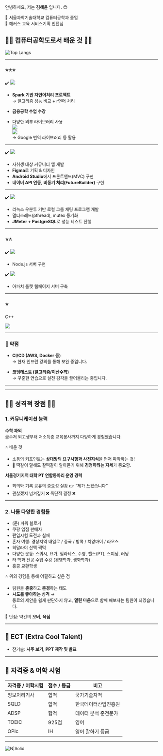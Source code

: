 안녕하세요, 저는 **김혜윤** 입니다. 😊

🏫 서울과학기술대학교 컴퓨터공학과 졸업  
🏢 해커스 교육 서비스기획 인턴십  



## ✌🏻 컴퓨터공학도로서 배운 것 ✌🏻

![Top Langs](https://github-readme-stats.vercel.app/api/top-langs/?username=gpdbs9409&layout=compact)

---

### ⭐⭐⭐

✔️ <img src="https://img.shields.io/badge/Python-%233776AB?style=for-the-badge&logo=Python&logoColor=white">  

- **Spark 기반 자연어처리 프로젝트**  
  → 알고리즘 성능 비교 + r연어 처리  

- **금융공학 수업 수강**  
- 다양한 외부 라이브러리 사용  
  <img src="https://img.shields.io/badge/Selenium-%2343B02A?style=for-the-badge&logo=Selenium&logoColor=white">  
  <img src="https://img.shields.io/badge/BeautifulSoup-%23377091?style=for-the-badge&logo=BeautifulSoup&logoColor=white">  
  → Google 번역 라이브러리 등 활용

---

✔️ <img src="https://img.shields.io/badge/Flutter-%2302569B?style=for-the-badge&logo=Flutter&logoColor=white">  

- 자취생 대상 커뮤니티 앱 개발  
- **Figma**로 기획 & 디자인  
- **Android Studio**에서 프론트엔드(MVC) 구현  
- **네이버 API 연동**, **비동기 처리(FutureBuilder)** 구현

---

✔️ <img src="https://img.shields.io/badge/C-%2300599C?style=for-the-badge&logo=C&logoColor=white">  

- 리눅스 우분투 기반 로컬 그룹 채팅 프로그램 개발  
- 멀티스레드(pthread), mutex 동기화  
- **JMeter + PostgreSQL**로 성능 테스트 진행

---

### ⭐⭐



✔️ <img src="https://img.shields.io/badge/JavaScript-%23F7DF1E?style=for-the-badge&logo=JavaScript&logoColor=black">  
- Node.js 서버 구현  

✔️ <img src="https://img.shields.io/badge/Java-%23ED8B00?style=for-the-badge&logo=Java&logoColor=white">  
- 아파치 톰캣 웹페이지 서버 구축


----

### ⭐

C++

<img src="https://img.shields.io/badge/C++-%2300599C?style=for-the-badge&logo=C%2B%2B&logoColor=white">

---

### 🥹 약점

- **CI/CD (AWS, Docker 등)**  
  → 현재 인프런 강의를 통해 보완 중입니다.

- **코딩테스트 (알고리즘/이산수학)**  
  → 꾸준한 연습으로 실전 감각을 끌어올리는 중입니다.

---
---

## ✌🏻 성격적 장점 ✌🏻

### 1. 커뮤니케이션 능력

**수학 과외**  
금수저 외고생부터 저소득층 교육봉사까지 다양하게 경험했습니다.

⭐ 배운 것  
- 소통의 키포인트는 **상대방의 요구사항과 사전지식**을 먼저 파악하는 것!  
- 🐶 떡같이 말해도 찰떡같이 알아듣기 위해 **경청하려는 자세**가 중요함.

**서울경기지역 대학 PT 연합동아리 운영 경력**  
- 회의와 기록 공유의 중요성 실감 👉 “제가 쓰겠습니다”  
- 괜찮겠지 넘겨짚기 ❌ 독단적 결정 ❌

---

### 2. 나름 다양한 경험들

- (준) 파워 블로거  
- 쿠팡 입점 판매자  
- 편입시험 도전과 실패  
- 혼자 여행: 경상지역 내일로 / 중국 / 방콕 / 치앙마이 / 라오스  
- 히말라야 산맥 찍먹  
- 다양한 운동: 스쿼시, 요가, 필라테스, 수영, 헬스(PT), 스피닝, 러닝  
- 타 학과 전공 수업 수강 (경영학과, 생화학과)  
- 홍콩 교환학생

⭐ 위의 경험을 통해 어필하고 싶은 점  
- 팀원을 **존중**하고 **존경**하는 태도  
- **시도를 좋아하는 성격** →  
  동료의 제안을 쉽게 판단하지 않고, **열린 마음**으로 함께 해보자는 팀원이 되겠습니다.

🥹 단점: 약간의 **오버**, **욕심**

---



## 🌱 ECT (Extra Cool Talent)

- 잔기술: **사주 보기**, **PPT 제작 및 발표**

---

## 🏅 자격증 & 어학 시험

| 자격증 / 어학시험 | 점수 / 등급 | 비고 |
|------------------|------------|------|
| 정보처리기사       | 합격         | 국가기술자격 |
| SQLD             | 합격         | 한국데이터산업진흥원 |
| ADSP             | 합격         | 데이터 분석 준전문가 |
| TOEIC            | 925점       | 영어 |
| OPIc             | IH          | 영어 말하기 등급 |

---

![N|Solid](https://i.imgur.com/56QYiUM.gif)

